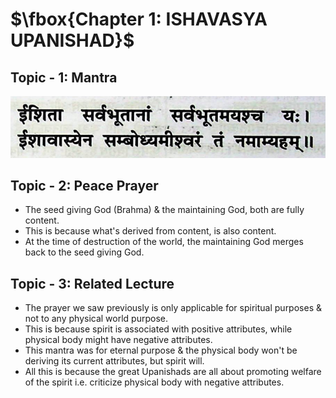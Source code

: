 # $\fbox{Chapter 1: ISHAVASYA UPANISHAD}$





## **Topic - 1: Mantra**

![Mantra](./media/image1.png)



## **Topic - 2: Peace Prayer**

- The seed giving God (Brahma) & the maintaining God, both are fully content.
- This is because what's derived from content, is also content.
- At the time of destruction of the world, the maintaining God merges back to the seed giving God.



## **Topic - 3: Related Lecture**

- The prayer we saw previously is only applicable for spiritual purposes & not to any physical world purpose.
- This is because spirit is associated with positive attributes, while physical body might have negative attributes.
- This mantra was for eternal purpose & the physical body won't be deriving its current attributes, but spirit will.
- All this is because the great Upanishads are all about promoting welfare of the spirit i.e. criticize physical body with negative attributes.
